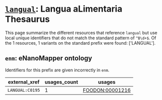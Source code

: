 # [`langual`](https://bioregistry.io/langual): Langua aLimentaria Thesaurus

This page summarize the different resources that reference `langual`
but use local unique identifiers that do not match the standard pattern of
`^B\d+$`. Of the 1 resources,
1 variants on the standard prefix were found: ['LANGUAL'].

## `enm`: eNanoMapper ontology

Identifiers for this prefix are given incorrectly in `enm`.

| external_xref   |   usages_count | usages                                                            |
|-----------------|----------------|-------------------------------------------------------------------|
| `LANGUAL:C0195` |              1 | [FOODON:00001216](http://purl.obolibrary.org/obo/FOODON_00001216) |

